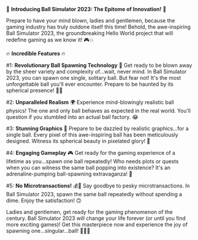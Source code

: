 🎉 **Introducing Ball Simulator 2023: The Epitome of Innovation!** 🙌

Prepare to have your mind blown, ladies and gentlemen, because the gaming industry has truly outdone itself this time! Behold, the awe-inspiring Ball Simulator 2023, the groundbreaking Hello World project that will redefine gaming as we know it! 🎮💥

🔥 **Incredible Features** 🔥

#1: **Revolutionary Ball Spawning Technology** 🌟
Get ready to be blown away by the sheer variety and complexity of...wait, never mind. In Ball Simulator 2023, you can spawn one single, solitary ball. But fear not! It's the most unforgettable ball you'll ever encounter. Prepare to be haunted by its spherical presence! 🤯🏀

#2: **Unparalleled Realism** 🌍
Experience mind-blowingly realistic ball physics! The one and only ball behaves as expected in the real world. You'll question if you stumbled into an actual ball factory. 😂

#3: **Stunning Graphics** 🎨
Prepare to be dazzled by realistic graphics...for a single ball. Every pixel of this awe-inspiring ball has been meticulously designed. Witness its spherical beauty in pixelated glory! 🤩

#4: **Engaging Gameplay** 🎮
Get ready for the gaming experience of a lifetime as you...spawn one ball repeatedly! Who needs plots or quests when you can witness the same ball popping into existence? It's an adrenaline-pumping ball-spawning extravaganza! 🚀

#5: **No Microtransactions!** 💰💸
Say goodbye to pesky microtransactions. In Ball Simulator 2023, spawn the same ball repeatedly without spending a dime. Enjoy the satisfaction! 🙃

Ladies and gentlemen, get ready for the gaming phenomenon of the century. Ball Simulator 2023 will change your life forever (or until you find more exciting games)! Get this masterpiece now and experience the joy of spawning one...singular...ball! 🎉🏀🙌
